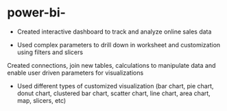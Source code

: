 # power-bi-
* Created interactive dashboard to track and analyze online sales data

* Used complex parameters to drill down in worksheet and customization using filters and slicers

Created connections, join new tables, calculations to manipulate data and enable user driven parameters for visualizations

* Used different types of customized visualization (bar chart, pie chart, donut chart, clustered bar chart, scatter chart, line chart, area chart, map, slicers, etc)
